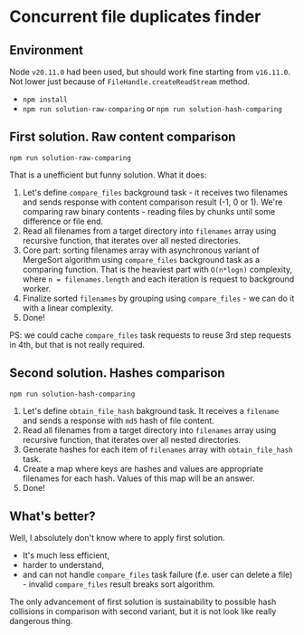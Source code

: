 # Concurrent file duplicates finder

## Environment

Node `v20.11.0` had been used, but should work fine starting from `v16.11.0`. Not lower just because of `FileHandle.createReadStream` method.

* `npm install`
* `npm run solution-raw-comparing` or `npm run solution-hash-comparing`

## First solution. Raw content comparison

`npm run solution-raw-comparing`

That is a unefficient but funny solution. What it does:

1. Let's define `compare_files` background task - it receives two filenames and sends response with content comparison result (-1, 0 or 1). We're comparing raw binary contents - reading files by chunks until some difference or file end.
2. Read all filenames from a target directory into `filenames` array using recursive function, that iterates over all nested directories.
3. Core part: sorting filenames array with asynchronous variant of MergeSort algorithm using `compare_files` background task as a comparing function. That is the heaviest part with `O(n*logn)` complexity, where `n = filenames.length` and each iteration is request to background worker.
4. Finalize sorted `filenames` by grouping using `compare_files` - we can do it with a linear complexity.
5. Done!

PS: we could cache `compare_files` task requests to reuse 3rd step requests in 4th, but that is not really required.

## Second solution. Hashes comparison

`npm run solution-hash-comparing`

1. Let's define `obtain_file_hash` bakground task. It receives a `filename` and sends a response with `md5` hash of file content.
2. Read all filenames from a target directory into `filenames` array using recursive function, that iterates over all nested directories.
3. Generate hashes for each item of `filenames` array with `obtain_file_hash` task.
4. Create a map where keys are hashes and values are appropriate filenames for each hash. Values of this map will be an answer.
5. Done!

## What's better?

Well, I absolutely don't know where to apply first solution.
* It's much less efficient,
* harder to understand,
* and can not handle `compare_files` task failure (f.e. user can delete a file) - invalid `compare_files` result breaks sort algorithm.

The only advancement of first solution is sustainability to possible hash collisions in comparison with second variant, but it is not look like really dangerous thing.
